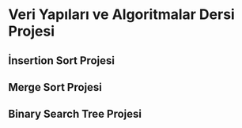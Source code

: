 # Veri Yapıları ve Algoritmalar Dersi Projesi
## İnsertion Sort Projesi
## Merge Sort Projesi
## Binary Search Tree Projesi

